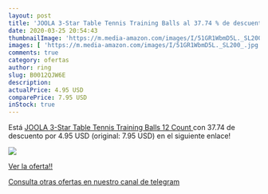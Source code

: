 ```yaml
---
layout: post
title: 'JOOLA 3-Star Table Tennis Training Balls al 37.74 % de descuento'
date: 2020-03-25 20:54:43
thumbnailImage: 'https://m.media-amazon.com/images/I/51GR1WbmD5L._SL200_.jpg'
images: [ 'https://m.media-amazon.com/images/I/51GR1WbmD5L._SL200_.jpg' ]
comments: true
category: ofertas
author: ring
slug: B0012QJW6E
description:
actualPrice: 4.95 USD
comparePrice: 7.95 USD
inStock: true
---
```


Está [JOOLA 3-Star Table Tennis Training Balls  12 Count ](https://www.amazon.com/dp/B0012QJW6E/?tag=redken08-20) con 37.74 de descuento por 4.95 USD (original: 7.95 USD) en el siguiente enlace!

[![](https://m.media-amazon.com/images/I/51GR1WbmD5L._SL200_.jpg)](https://www.amazon.com/dp/B0012QJW6E/?tag=redken08-20)

[Ver la oferta!!](https://www.amazon.com/dp/B0012QJW6E/?tag=redken08-20)

[Consulta otras ofertas en nuestro canal de telegram](https://t.me/s/ofertas25)
